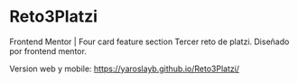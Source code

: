 # Reto3Platzi
Frontend Mentor | Four card feature section 
Tercer reto de platzi. Diseñado por frontend mentor.

Version web y mobile: https://yaroslayb.github.io/Reto3Platzi/

